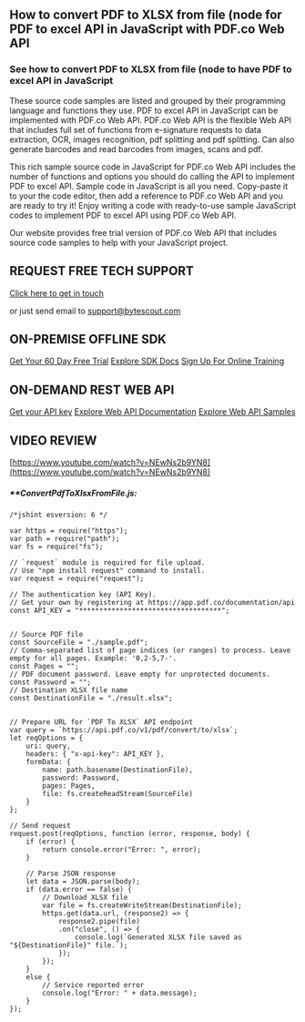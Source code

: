 ## How to convert PDF to XLSX from file (node for PDF to excel API in JavaScript with PDF.co Web API

### See how to convert PDF to XLSX from file (node to have PDF to excel API in JavaScript

These source code samples are listed and grouped by their programming language and functions they use. PDF to excel API in JavaScript can be implemented with PDF.co Web API. PDF.co Web API is the flexible Web API that includes full set of functions from e-signature requests to data extraction, OCR, images recognition, pdf splitting and pdf splitting. Can also generate barcodes and read barcodes from images, scans and pdf.

This rich sample source code in JavaScript for PDF.co Web API includes the number of functions and options you should do calling the API to implement PDF to excel API. Sample code in JavaScript is all you need. Copy-paste it to your the code editor, then add a reference to PDF.co Web API and you are ready to try it! Enjoy writing a code with ready-to-use sample JavaScript codes to implement PDF to excel API using PDF.co Web API.

Our website provides free trial version of PDF.co Web API that includes source code samples to help with your JavaScript project.

## REQUEST FREE TECH SUPPORT

[Click here to get in touch](https://bytescout.zendesk.com/hc/en-us/requests/new?subject=PDF.co%20Web%20API%20Question)

or just send email to [support@bytescout.com](mailto:support@bytescout.com?subject=PDF.co%20Web%20API%20Question) 

## ON-PREMISE OFFLINE SDK 

[Get Your 60 Day Free Trial](https://bytescout.com/download/web-installer?utm_source=github-readme)
[Explore SDK Docs](https://bytescout.com/documentation/index.html?utm_source=github-readme)
[Sign Up For Online Training](https://academy.bytescout.com/)


## ON-DEMAND REST WEB API

[Get your API key](https://pdf.co/documentation/api?utm_source=github-readme)
[Explore Web API Documentation](https://pdf.co/documentation/api?utm_source=github-readme)
[Explore Web API Samples](https://github.com/bytescout/ByteScout-SDK-SourceCode/tree/master/PDF.co%20Web%20API)

## VIDEO REVIEW

[https://www.youtube.com/watch?v=NEwNs2b9YN8](https://www.youtube.com/watch?v=NEwNs2b9YN8)




<!-- code block begin -->

##### ****ConvertPdfToXlsxFromFile.js:**
    
```
/*jshint esversion: 6 */

var https = require("https");
var path = require("path");
var fs = require("fs");

// `request` module is required for file upload.
// Use "npm install request" command to install.
var request = require("request");

// The authentication key (API Key).
// Get your own by registering at https://app.pdf.co/documentation/api
const API_KEY = "***********************************";


// Source PDF file
const SourceFile = "./sample.pdf";
// Comma-separated list of page indices (or ranges) to process. Leave empty for all pages. Example: '0,2-5,7-'.
const Pages = "";
// PDF document password. Leave empty for unprotected documents.
const Password = "";
// Destination XLSX file name
const DestinationFile = "./result.xlsx";


// Prepare URL for `PDF To XLSX` API endpoint
var query = `https://api.pdf.co/v1/pdf/convert/to/xlsx`;
let reqOptions = {
    uri: query,
    headers: { "x-api-key": API_KEY },
    formData: {
        name: path.basename(DestinationFile),
        password: Password,
        pages: Pages,
        file: fs.createReadStream(SourceFile)
    }
};

// Send request
request.post(reqOptions, function (error, response, body) {
    if (error) {
        return console.error("Error: ", error);
    }

    // Parse JSON response
    let data = JSON.parse(body);
    if (data.error == false) {
        // Download XLSX file
        var file = fs.createWriteStream(DestinationFile);
        https.get(data.url, (response2) => {
            response2.pipe(file)
            .on("close", () => {
                console.log(`Generated XLSX file saved as "${DestinationFile}" file.`);
            });
        });
    }
    else {
        // Service reported error
        console.log("Error: " + data.message);
    }
});

```

<!-- code block end -->